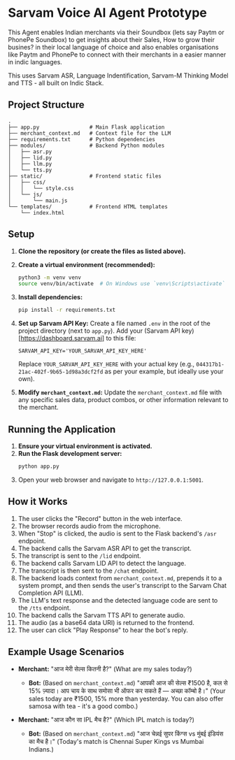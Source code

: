 # Sarvam Voice AI Agent Prototype
This Agent enables Indian merchants via their Soundbox (lets say Paytm or PhonePe Soundbox) to get insights about their Sales, How to grow their busines? in their local language of choice and also enables organisations like Paytm and PhonePe to connect with their merchants in a easier manner in indic languages.

This uses Sarvam ASR, Language Indentification, Sarvam-M Thinking Model and TTS - all built on Indic Stack.

## Project Structure

```
.
├── app.py                # Main Flask application
├── merchant_context.md   # Context file for the LLM
├── requirements.txt      # Python dependencies
├── modules/              # Backend Python modules
│   ├── asr.py
│   ├── lid.py
│   ├── llm.py
│   └── tts.py
├── static/               # Frontend static files
│   ├── css/
│   │   └── style.css
│   └── js/
│       └── main.js
└── templates/            # Frontend HTML templates
    └── index.html
```

## Setup

1.  **Clone the repository (or create the files as listed above).**

2.  **Create a virtual environment (recommended):**
    ```bash
    python3 -m venv venv
    source venv/bin/activate  # On Windows use `venv\Scripts\activate`
    ```

3.  **Install dependencies:**
    ```bash
    pip install -r requirements.txt
    ```

4.  **Set up Sarvam API Key:**
    Create a file named `.env` in the root of the project directory (next to `app.py`).
    Add your (Sarvam API key)[https://dashboard.sarvam.ai] to this file:
    ```
    SARVAM_API_KEY='YOUR_SARVAM_API_KEY_HERE'
    ```
    Replace `YOUR_SARVAM_API_KEY_HERE` with your actual key (e.g., `044317b1-21ac-402f-9b65-1d98a3dcf2fd` as per your example, but ideally use your own).

5.  **Modify `merchant_context.md`:**
    Update the `merchant_context.md` file with any specific sales data, product combos, or other information relevant to the merchant.

## Running the Application

1.  **Ensure your virtual environment is activated.**
2.  **Run the Flask development server:**
    ```bash
    python app.py
    ```
3.  Open your web browser and navigate to `http://127.0.0.1:5001`.

## How it Works

1.  The user clicks the "Record" button in the web interface.
2.  The browser records audio from the microphone.
3.  When "Stop" is clicked, the audio is sent to the Flask backend's `/asr` endpoint.
4.  The backend calls the Sarvam ASR API to get the transcript.
5.  The transcript is sent to the `/lid` endpoint.
6.  The backend calls Sarvam LID API to detect the language.
7.  The transcript is then sent to the `/chat` endpoint.
8.  The backend loads context from `merchant_context.md`, prepends it to a system prompt, and then sends the user's transcript to the Sarvam Chat Completion API (LLM).
9.  The LLM's text response and the detected language code are sent to the `/tts` endpoint.
10. The backend calls the Sarvam TTS API to generate audio.
11. The audio (as a base64 data URI) is returned to the frontend.
12. The user can click "Play Response" to hear the bot's reply.

## Example Usage Scenarios

*   **Merchant:** "आज मेरी सेल्स कितनी है?" (What are my sales today?)
    *   **Bot:** (Based on `merchant_context.md`) "आपकी आज की सेल्स ₹1500 है, कल से 15% ज़्यादा। आप चाय के साथ समोसा भी ऑफर कर सकते हैं — अच्छा कॉम्बो है।" (Your sales today are ₹1500, 15% more than yesterday. You can also offer samosa with tea - it's a good combo.)

*   **Merchant:** "आज कौन सा IPL मैच है?" (Which IPL match is today?)
    *   **Bot:** (Based on `merchant_context.md`) "आज चेन्नई सुपर किंग्स vs मुंबई इंडियंस का मैच है।" (Today's match is Chennai Super Kings vs Mumbai Indians.) 